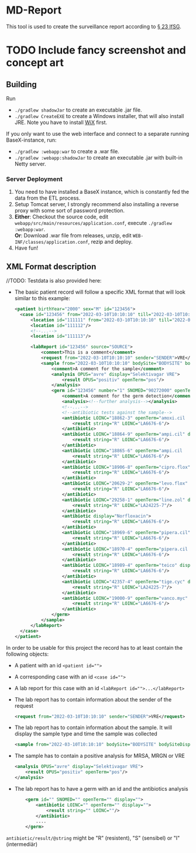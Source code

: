 # MD-Report

This tool is used to create the surveillance report according
to [§ 23 IfSG](https://www.gesetze-im-internet.de/ifsg/__23.html).

# TODO Include fancy screenshot and concept art

## Building

Run

* `./gradlew shadowJar` to create an executable .jar file.
* `./gradlew CreateEXE` to create a Windows installer, that will also install JRE. Note you have to
  install [WiX](https://github.com/wixtoolset/wix3) first.

If you only want to use the web interface and connect to a separate running BaseX-instance, run:

* `./gradlew :webapp:war` to create a .war file.
* `./gradlew :webapp:shadowJar` to create an executable .jar with built-in Netty server.

### Server Deployment

1. You need to have installed a BaseX instance, which is constantly fed the data from the ETL process.
2. Setup Tomcat server, I strongly recommend also installing a reverse proxy with some sort of password protection.
3. **Either**: Checkout the source code, edit `webapp/src/main/resources/application.conf`,
   execute `./gradlew :webapp:war`. <br>
   **Or**: Download .war file from releases, unzip, edit `WEB-INF/classes/application.conf`, rezip and deploy.
4. Have fun!

## XML Format description

//TODO: Testdata is also provided here: 

- The basic patient record will follow a specific XML format that will look similar to this example: 
  
  ```XML
  <patient birthYear="2000" sex="M" id="123456">
    <case id="123456" from="2022-03-10T10:10:10" till="2022-03-10T10:10:10" type="S" admissionCause="V" admissionReason301="01" dischargeType301="01" state="E">
        <location id="111111" from="2022-03-10T10:10:10" till="2022-03-10T10:10:10" clinic="CLINIC" clinicP21="0100" ward="WARD"/>
        <location id="111112"/>
        <!--...-->
        <location id="111113"/>
  
        <labReport id="123456" source="SOURCE">
            <comment>This is a comment</comment>
            <request from="2022-03-10T10:10:10" sender="SENDER">VRE</request>
            <sample from="2022-03-10T10:10:10" bodySite="BODYSITE" bodySiteDisplay="BODYSITE" bodySiteLaterality="NONE" OPUS="ao" display="Anzeigename">
                <comment>A comment for the sample</comment>
                <analysis OPUS="avre" display="Selektivagar VRE">
                    <result OPUS="positiv" openTerm="pos"/>
                </analysis>
                <germ id="123456" number="1" SNOMED="90272000" openTerm="enco.faci" display="Enterococcus faecium">
                    <comment>A comment for the germ detection</comment>
                    <analysis><!--further analysis--></analysis>
                    <!--...-->
                    <!--antibiotic tests against the sample-->
                    <antibiotic LOINC="18862-3" openTerm="amoxi.cil   clav.aci" display="Amoxicillin/Clavulansäure">
                        <result string="R" LOINC="LA6676-6"/>
                    </antibiotic>
                    <antibiotic LOINC="18864-9" openTerm="ampi.cil" display="Ampicillin">
                        <result string="R" LOINC="LA6676-6"/>
                    </antibiotic>
                    <antibiotic LOINC="18865-6" openTerm="ampi.cil   sul.bac" display="Ampicillin/Sulbactam">
                        <result string="R" LOINC="LA6676-6"/>
                    </antibiotic>
                    <antibiotic LOINC="18906-8" openTerm="cipro.flox" display="Ciprofloxacin">
                        <result string="R" LOINC="LA6676-6"/>
                    </antibiotic>
                    <antibiotic LOINC="20629-2" openTerm="levo.flox" display="Levofloxacin">
                        <result string="R" LOINC="LA6676-6"/>
                    </antibiotic>
                    <antibiotic LOINC="29258-1" openTerm="line.zol" display="Linezolid">
                        <result string="R" LOINC="LA24225-7"/>
                    </antibiotic>
                    <antibiotic display="Norfloxacin">
                        <result string="R" LOINC="LA6676-6"/>
                    </antibiotic>
                    <antibiotic LOINC="18969-6" openTerm="pipera.cil" display="Piperacillin">
                        <result string="R" LOINC="LA6676-6"/>
                    </antibiotic>
                    <antibiotic LOINC="18970-4" openTerm="pipera.cil   tazo.bac" display="Piperacillin/Tazobactam">
                        <result string="R" LOINC="LA6676-6"/>
                    </antibiotic>
                    <antibiotic LOINC="18989-4" openTerm="teico" display="Teicoplanin">
                        <result string="R" LOINC="LA6676-6"/>
                    </antibiotic>
                    <antibiotic LOINC="42357-4" openTerm="tige.cyc" display="Tigecyclin">
                        <result string="R" LOINC="LA24225-7"/>
                    </antibiotic>
                    <antibiotic LOINC="19000-9" openTerm="vanco.myc" display="Vancomycin">
                        <result string="R" LOINC="LA6676-6"/>
                    </antibiotic>
                </germ>
            </sample>
        </labReport>
    </case>
  </patient>
  ```


In order to be usable for this project the record has to at least contain the following objects: 
- A patient with an id `<patient id="">`
- A corresponding case with an id `<case id="">`
- A lab report for this case with an id `<labReport id="">...</labReport>`
- The lab report has to contain information about the sender of the request
    ```XML
    <request from="2022-03-10T10:10:10" sender="SENDER">VRE</request>
    ```
- The lab report has to contain information about the sample. It will display the sample type and time the sample was collected  
    ```XML
    <sample from="2022-03-10T10:10:10" bodySite="BODYSITE" bodySiteDisplay="BODYSITE" bodySiteLaterality="NONE" OPUS="ao" display="Anzeigename">...</sample>
    ```
- The sample has to contain a positive analysis for MRSA, MRGN or VRE 

  ```XML
  <analysis OPUS="avre" display="Selektivagar VRE">
      <result OPUS="positiv" openTerm="pos"/>
  </analysis>
  ```

- The lab report has to have a germ with an id and the antibiotics analysis
  ```XML
      <germ id="" SNOMED="" openTerm="" display="">
          <antibiotic LOINC="" openTerm="" display="">
              <result string="" LOINC=""/>
          </antibiotic>
          ....
      </germ>
  ```

`antibiotic/result/@string` might be "R" (resistent), "S" (sensibel) or "I" (intermediär)

    
  

